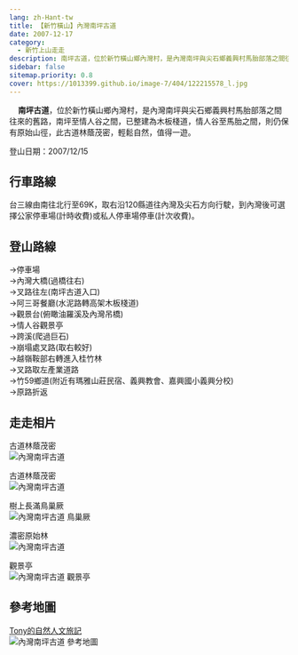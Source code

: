 ```yaml
---
lang: zh-Hant-tw
title: 【新竹橫山】內灣南坪古道
date: 2007-12-17
category: 
  - 新竹上山走走
description: 南坪古道，位於新竹橫山鄉內灣村，是內灣南坪與尖石鄉義興村馬胎部落之間往來的舊路，南坪至情人谷之間，已整建為木板棧道，情人谷至馬胎之間，則仍保有原始山徑，此古道林蔭茂密，輕鬆自然，值得一遊。
sidebar: false
sitemap.priority: 0.8
cover: https://1013399.github.io/image-7/404/122215578_l.jpg
---
```


    **南坪古道**，位於新竹橫山鄉內灣村，是內灣南坪與尖石鄉義興村馬胎部落之間往來的舊路，南坪至情人谷之間，已整建為木板棧道，情人谷至馬胎之間，則仍保有原始山徑，此古道林蔭茂密，輕鬆自然，值得一遊。

<!-- more -->

登山日期：2007/12/15

## 行車路線
台三線由南往北行至69K，取右沿120縣道往內灣及尖石方向行駛，到內灣後可選擇公家停車場(計時收費)或私人停車場停車(計次收費)。

## 登山路線
→停車場  
→內灣大橋(過橋往右)  
→叉路往左(南坪古道入口)  
→阿三哥餐廳(水泥路轉高架木板棧道)  
→觀景台(俯瞰油羅溪及內灣吊橋)  
→情人谷觀景亭  
→跨溪(爬過巨石)  
→崩塌處叉路(取右較好)  
→越嶺鞍部右轉進入桂竹林  
→叉路取左產業道路  
→竹59鄉道(附近有瑪雅山莊民宿、義興教會、嘉興國小義興分校)  
→原路折返

## 走走相片
古道林蔭茂密  
![內灣南坪古道](https://1013399.github.io/image-7/404/122215578_l.jpg)

古道林蔭茂密  
![內灣南坪古道](https://1013399.github.io/image-7/404/122215587_l.jpg)

樹上長滿鳥巢厥  
![內灣南坪古道 鳥巢厥](https://1013399.github.io/image-7/404/122215600_l.jpg)

濃密原始林  
![內灣南坪古道](https://1013399.github.io/image-7/404/122215604_l.jpg)

觀景亭  
![內灣南坪古道 觀景亭](https://1013399.github.io/image-7/404/122215647_l.jpg)

## 參考地圖
[Tony的自然人文旅記](http://www.tonyhuang39.com/tony0335.html)  
![內灣南坪古道 參考地圖](https://1013399.github.io/image-7/404/122215685_l.jpg)